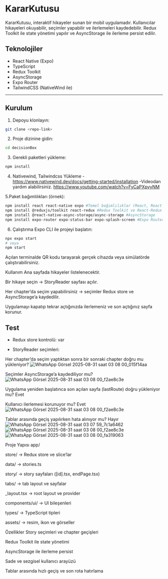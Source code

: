 # KararKutusu

KararKutusu, interaktif hikayeler sunan bir mobil uygulamadır. Kullanıcılar hikayeleri okuyabilir, seçimler yapabilir ve ilerlemeleri kaydedebilir. Redux Toolkit ile state yönetimi yapılır ve AsyncStorage ile ilerleme persist edilir.

## Teknolojiler

- React Native (Expo)  
- TypeScript  
- Redux Toolkit  
- AsyncStorage  
- Expo Router  
- TailwindCSS (NativeWind ile)  

---

## Kurulum

1. Depoyu klonlayın:
```bash
git clone <repo-link>
```

2. Proje dizinine gidin:
```bash
cd decisionBox
```

3. Gerekli paketleri yükleme:
```bash
npm install
```
4. Nativewind, Tailwindcss Yükleme
-https://www.nativewind.dev/docs/getting-started/installation
-Videodan yardım alabilirsiniz.
https://www.youtube.com/watch?v=FyCaPXpvyNM

5.Paket bağımlılıkları (örnek):
```bash
npm install react react-native expo #Temel bağımlılıklar (React, React Native, Expo)
npm install @reduxjs/toolkit react-redux #Redux Toolkit ve React-Redux
npm install @react-native-async-storage/async-storage #AsyncStorage
npm install expo-router expo-status-bar expo-splash-screen #Expo Router ve diğer Expo modülleri
```

6. Çalıştırma
Expo CLI ile projeyi başlatın:
```bash
npx expo start
# veya
npm start
```
Açılan terminalde QR kodu tarayarak gerçek cihazda veya simülatörde çalıştırabilirsiniz.

Kullanım
Ana sayfada hikayeler listelenecektir.

Bir hikaye seçin → StoryReader sayfası açılır.

Her chapter’da seçim yapabilirsiniz → seçimler Redux store ve AsyncStorage’a kaydedilir.

Uygulamayı kapatıp tekrar açtığınızda ilerlemeniz ve son açtığınız sayfa korunur.

Test
---
- Redux store kontrolü:
var

- StoryReader seçimleri:

Her chapter’da seçim yaptıktan sonra bir sonraki chapter doğru mu yükleniyor?
![WhatsApp Görsel 2025-08-31 saat 03 08 00_015f14aa](https://github.com/user-attachments/assets/8649e7ef-6fa9-451c-9f2a-726303636ae6)

Seçimler AsyncStorage’a kaydediliyor mu?
 ![WhatsApp Görsel 2025-08-31 saat 03 08 00_f2ae8c3e](https://github.com/user-attachments/assets/62b9211f-a33f-4e07-9644-2c78bdb51d40)

Uygulama yeniden başlatınca son açılan sayfa (lastRoute) doğru yükleniyor mu?
 Evet

Kullanıcı ilerlemesi korunuyor mu?
Evet
![WhatsApp Görsel 2025-08-31 saat 03 08 00_f2ae8c3e](https://github.com/user-attachments/assets/5ea3cab9-36b4-40c4-b880-40323a2887c6)


Tablar arasında geçiş yapılırken hata alınıyor mu?
 Hayır
![WhatsApp Görsel 2025-08-31 saat 03 07 59_7c1a6462](https://github.com/user-attachments/assets/ece88acf-734d-4193-ba5b-4108327f97a1)
![WhatsApp Görsel 2025-08-31 saat 03 08 00_f2ae8c3e](https://github.com/user-attachments/assets/a1e20ff0-3deb-420c-bfd3-ed660655a654)
![WhatsApp Görsel 2025-08-31 saat 03 08 00_fa319063](https://github.com/user-attachments/assets/a463269e-b193-4dcd-9fb1-c84cc53a381a)

Proje Yapısı
app/

store/ → Redux store ve slice’lar

data/ → stories.ts

story/ → story sayfaları ([id].tsx, endPage.tsx)

tabs/ → tab layout ve sayfalar

_layout.tsx → root layout ve provider

components/ui/ → UI bileşenleri

types/ → TypeScript tipleri

assets/ → resim, ikon ve görseller

Özellikler
Story seçimleri ve chapter geçişleri

Redux Toolkit ile state yönetimi

AsyncStorage ile ilerleme persist

Sade ve sezgisel kullanıcı arayüzü

Tablar arasında hızlı geçiş ve son rota hatırlama
